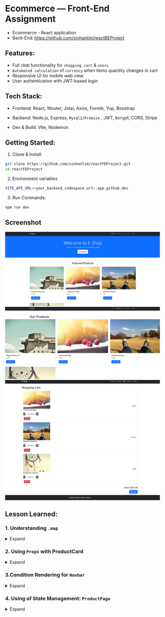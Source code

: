 # Ecommerce — Front-End Assignment
- Ecommerce - React application 
- Back-End: https://github.com/xinhanlim/reactBEProject

## Features:
- Full `CRUD` functionality for `shopping cart` & `users`
- `Automated calculation` of `currency` when items quantity changes in cart
- Responsive UI for mobile web view
- User authentication with JWT-based login 

## Tech Stack:
- Frontend: React, Wouter, Jotai, Axios, Formik, Yup, Boostrap

- Backend: Node.js, Express, `Mysql2/Promise` , JWT, bcrypt, CORS, Stripe

- Dev & Build: Vite, Nodemon


## Getting Started:
1) Clone & install
```bash
git clone https://github.com/xinhanlim/reactFEProject.git
cd reactFEProject
```
2) Environment variables
```bash
VITE_API_URL=<your_backend_codespace_url>.app.github.dev
```

3) Run Commands:
```bash
npm run dev
```
## Screenshot

![img](public/project2image.png)
![img](public/project2image.2.png)
![img](public/project2image.4.png)

## Lesson Learned:

### 1. Understanding `.map` 
<details><summary>Expand</summary>

- .map() always returns a new array (same length as original) but it `DON'T CHANGE` the original array.
```js
// setProducts(response.data) => update the state => React Re-render
useEffect(() => {
    try {
      const fetchProducts = async () => {
        const response = await axios.get(import.meta.env.VITE_API_URL + "/api/products");
        setProducts(response.data);
      }
      fetchProducts();
    } catch (e) {
      console.log("error", e);
    }
  }, []);

//On that re-render, JSX runs again and .map() is executed during render to produce the list of <ProductCard /> elements.
{
          products.map(p => (
            <div key={p.id} className="col-md-4 mb-4">
              <ProductCard
                image={p.image}
                name={p.name}
                price={p.price.toFixed(2)}
                onAddToCart={() => {
                  handleAddToCart(p)
                }}
              />
            </div>
          )
          )
        }
```

</details>

### 2. Using `Props` with ProductCard

<details><summary>Expand</summary>

- Props let a parent component pass data and callbacks down to a child component. 
- Below  ProductCard receives image, name, price, and an onAddToCart handler via props.

```bash
## Child Component: `ProductCard`
export default function ProductCard(props){
    return (
      <>
        <div className="card">
      <img src={props.image} className="card-img-top" alt={props.product}/>
      <div className="card-body">
        <h5 className="card-title">{props.name}</h5>
        <p className="card-text">${props.price}</p>
        <a href ="#" className="btn btn-primary" onClick={()=>{
          props.onAddToCart();
        }}>Add To Cart</a>
      </div>
    </div>
    </>
    );
}
```
- having `ProductCard()` with `(props)` as a variable to be passed on to the parents.
- so that can use in the parent component

```bash
## Parent Component: `ProductPage`
 {
          products.map(p => (
            <div key={p.id} className="col-md-4 mb-4">
              <ProductCard
                image={p.image}
                name={p.name}
                price={p.price.toFixed(2)}
                onAddToCart={() => {
                  handleAddToCart(p)
                }}
              />
            </div>
          )
          )
        }
```
- Map through the product list and render one ProductCard per item.
- The parent passes props down to the child (image, name, price, onAddToCart).
- Each list item gets a stable key={p.id} to help React track elements.
</details>

### 3.Condition Rendering for `Navbar`
<details><summary>Expand</summary>

- Conditional rendering lets you show/hide UI based on state or props.
- Taking for this case, `Login` shown in navbar when user has not login
- When user Login Successful, `Login` will be changed to `Logout` 

```js
// Get the jwt token using our helpers from useJwt()
  const { getJwt, clearJwt } = useJwt();
  const jwt = getJwt();
// if jwt is present/true render the first `(...)` if not render the next `(...)`
{jwt ? (  
        <>
        <li className="nav-item">
            <Link href="/profile" className={`nav-link ${location === '/Profile' ? 'active' : ''}`}>Profile</Link>
            </li>
            <li className="nav-item">
            <button onClick={handleLogout} className="btn btn-link nav-link">Logout</button>
            </li>
         </>
        ) : (
        <>
            <li className="nav-item">
            <Link href="/RegisterPage" className={`nav-link ${location === '/RegisterPage' ? 'active' : ''}`}>Register</Link>
            </li>
            <li className="nav-item">
            <Link href="/login" className={`nav-link ${location === '/login' ? 'active' : ''}`}>Login</Link>
            </li>
        </>
        )
}
```
</details>

### 4. Using of State Management: `ProductPage` 
<details><summary>Expand</summary>

- State Management helps to change the variable and re-render it.
  
```js
// calling useState from 'react'
// having 2 variables, `products` being the initial state where the `setProduct` is the state that been changed 
 const [products, setProducts] = useState([]);

// Using useEffect because axios and data fetching is out of react control, can be called as side-effect
// When the request resolves, setProducts(...) updates state,
// and React re-renders with the new products.
 useEffect(() => {
    try {
      const fetchProducts = async () => {
        const response = await axios.get(import.meta.env.VITE_API_URL + "/api/products");
        setProducts(response.data);
      }
      fetchProducts();
    } catch (e) {
      console.log("error", e);
    }
  }, []);
```
</details>

